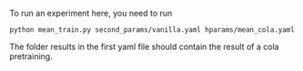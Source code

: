 To run an experiment here, you need to run 
```
python mean_train.py second_params/vanilla.yaml hparams/mean_cola.yaml
```
The folder results in the first yaml file should contain the result of a cola pretraining.
